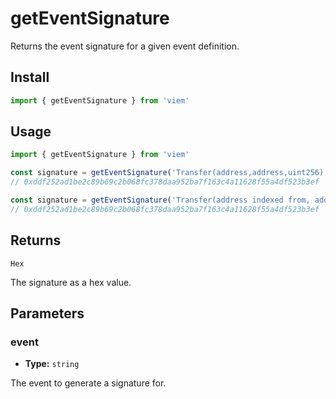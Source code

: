 # getEventSignature

Returns the event signature for a given event definition.

## Install

```ts
import { getEventSignature } from 'viem'
```

## Usage

```ts
import { getEventSignature } from 'viem'

const signature = getEventSignature('Transfer(address,address,uint256)')
// 0xddf252ad1be2c89b69c2b068fc378daa952ba7f163c4a11628f55a4df523b3ef

const signature = getEventSignature('Transfer(address indexed from, address indexed to, uint256 amount)')
// 0xddf252ad1be2c89b69c2b068fc378daa952ba7f163c4a11628f55a4df523b3ef
```

## Returns

`Hex`

The signature as a hex value.

## Parameters

### event

- **Type:** `string`

The event to generate a signature for.

